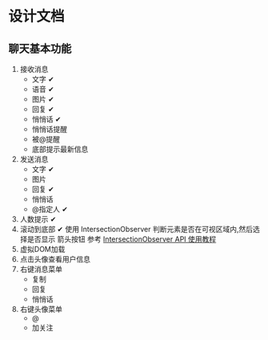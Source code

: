 # 设计文档
## 聊天基本功能
1. 接收消息
    - 文字    ✔
    - 语音    ✔
    - 图片    ✔
    - 回复    ✔
    - 悄悄话  ✔
    - 悄悄话提醒
    - 被@提醒
    - 底部提示最新信息
2. 发送消息
    - 文字  ✔
    - 图片
    - 回复  ✔
    - 悄悄话
    - @指定人 ✔
3. 人数提示   ✔
4. 滚动到底部  ✔
   使用 IntersectionObserver 判断元素是否在可视区域内,然后选择是否显示 箭头按钮 
   参考 [IntersectionObserver API 使用教程](https://www.ruanyifeng.com/blog/2016/11/intersectionobserver_api.html)
5. 虚拟DOM加载
6. 点击头像查看用户信息
7. 右键消息菜单
   - 复制
   - 回复
   - 悄悄话
8. 右键头像菜单
   - @
   - 加关注
  